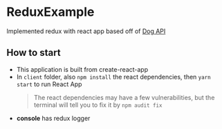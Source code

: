 # ReduxExample
Implemented redux with react app based off of [Dog API](https://dog.ceo/dog-api/documentation/)

## How to start
- This application is built from create-react-app
- In `client` folder, also `npm install` the react dependencies, then `yarn start` to run React App
	> The react dependencies may have a few vulnerabilities, but the terminal will tell you to fix it by `npm audit fix`
- **console** has redux logger